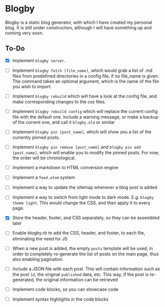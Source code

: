 # Blogby

Blogby is a static blog generator, with which I have created my personal blog. It is still under construction, although I will have something up and running very soon.

## To-Do

- [x] Implement `blogby server`.
- [ ] Implement `blogby fetch [file_name]`, which would grab a list of .md files from predefined directories in a config file, if no file_name is given. The command takes an optional argument, which is the name of the file you wish to import.
- [ ] Implement `blogby rebuild` which will have a look at the config file, and make corresponding changes to the css files.
- [ ] Implement `blogby rebuild config` which will replace the current config file with the default one. Include a warning message, or make a backup of the current one, and call it `blogby.old` or similar

- [ ] Implement `blogby pin [post_name]`, which will show you a list of the currently pinned posts.
- [ ] Implement `blogby pin remove [post_name]` and `blogby pin add [post_name]`, which will enable you to modify the pinned posts. For now, the order will be chronological.

- [ ] Implement a markdown to HTML conversion engine
- [ ] Implement a `feed.atom` system
- [ ] Implement a way to update the sitemap whenever a blog post is added

- [ ] Implement a way to switch from light mode to dark mode. E.g. `blogby theme light`. This would change the CSS, and then apply it to every page.
- [x] Store the header, footer, and CSS separately, so they can be assembled later
- [ ] Enable blogby.rb to add the CSS, header, and footer, to each file, eliminating the need for JS
- [ ] When a new post is added, the empty `posts` template will be used, in order to completely re-generate the list of posts on the main page, thus also enabling pagination
- [ ] Include a JSON file with each post. This will contain information such as the post `id`, the original `published` data, etc. This way, if the post is re-generated, the original information can be retrieved

- [ ] Implement code blocks, so you can showcase code
- [ ] Implement syntax highlights in the code blocks
